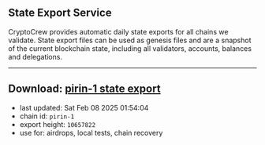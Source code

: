 ## State Export Service
CryptoCrew provides automatic daily state exports for all chains we validate. State export files can be used as genesis files and are a snapshot of the current blockchain state, including all validators, accounts, balances and delegations.

---
**Download: [pirin-1 state export](https://dl-eu2.ccvalidators.com/SERVICE/nolus/pirin-1_export_10657822.json)**
---

- last updated: Sat Feb 08 2025 01:54:04
- chain id: `pirin-1`
- export height: `10657822`
- use for: airdrops, local tests, chain recovery

